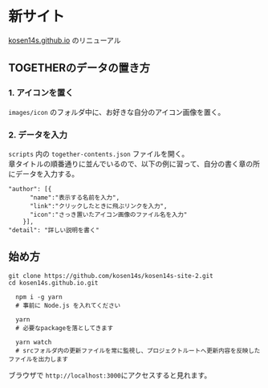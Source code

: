 # 新サイト
[kosen14s.github.io](http://kosen14s.github.io/) のリニューアル

## TOGETHERのデータの置き方

### 1. アイコンを置く
  `images/icon` のフォルダ中に、お好きな自分のアイコン画像を置く。

### 2. データを入力
  `scripts` 内の `together-contents.json` ファイルを開く。  
  章タイトルの順番通りに並んでいるので、以下の例に習って、自分の書く章の所にデータを入力する。
  ```
  "author": [{
        "name":"表示する名前を入力",
        "link":"クリックしたときに飛ぶリンクを入力",
        "icon":"さっき置いたアイコン画像のファイル名を入力"
      }],
  "detail": "詳しい説明を書く"
  ```

## 始め方
  `git clone https://github.com/kosen14s/kosen14s-site-2.git`  
  `cd kosen14s.github.io.git`
```
  npm i -g yarn
  # 事前に Node.js を入れてください

  yarn
  # 必要なpackageを落としてきます

  yarn watch
  # srcフォルダ内の更新ファイルを常に監視し、プロジェクトルートへ更新内容を反映したファイルを出力します
```
ブラウザで `http://localhost:3000`にアクセスすると見れます。
